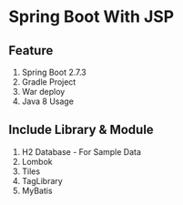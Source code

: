 # Spring Boot With JSP

## Feature

1. Spring Boot 2.7.3
2. Gradle Project
3. War deploy
4. Java 8 Usage

## Include Library & Module

1. H2 Database - For Sample Data
2. Lombok
3. Tiles
4. TagLibrary
5. MyBatis

